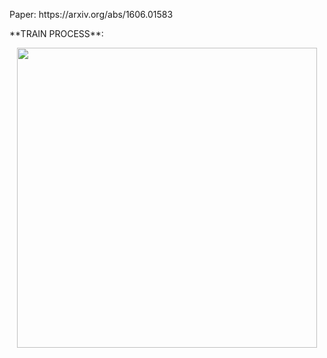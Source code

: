 <p>
    Paper: https://arxiv.org/abs/1606.01583
</p> 
<p> **TRAIN PROCESS**: </p>
<p align="center">
    <img src="imgs/2dvwpa.gif", width="480">
</p>
